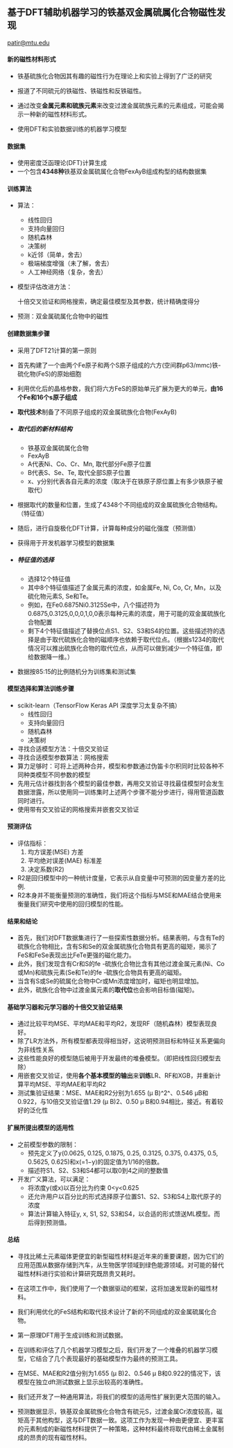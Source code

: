 ## 基于DFT辅助机器学习的铁基双金属硫属化合物磁性发现

patir@mtu.edu 

#### 新的磁性材料形式

- 铁基硫族化合物因其有趣的磁性行为在理论上和实验上得到了广泛的研究
- 报道了不同硫元的铁磁性、铁磁性和反铁磁性。
- 通过改变**金属元素和硫族元素**来改变过渡金属硫族元素的元素组成，可能会揭示一种新的磁性材料形式。

- 使用DFT和实验数据训练的机器学习模型



#### 数据集

- 使用密度泛函理论(DFT)计算生成
- 一个包含**4348种**铁基双金属硫属化合物FexAyB组成构型的结构数据集

#### 训练算法

- 算法：

  - 线性回归
  - 支持向量回归
  - 随机森林
  - 决策树
  - k近邻（简单，舍去）
  - 极端梯度增强（未了解，舍去）
  - 人工神经网络（复杂，舍去）

- 模型评估改进方法：

  十倍交叉验证和网格搜索，确定最佳模型及其参数，统计精确度得分

- 预测：双金属硫属化合物中的磁性

#### 创建数据集步骤

- 采用了DFT21计算的第一原则

- 首先构建了一个由两个Fe原子和两个S原子组成的六方(空间群p63/mmc)铁-硫化物(FeS)的原始细胞

- 利用优化后的晶格参数，我们将六方FeS的原始单元扩展为更大的单元，**由16个Fe和16个s原子组成**

- **取代技术**制备了不同原子组成的双金属硫族化合物(FexAyB)

- ##### 取代后的新材料结构

  - 铁基双金属硫属化合物
  - FexAyB
  - A代表Ni、Co、Cr、Mn, 取代部分Fe原子位置
  - B代表S、Se、Te,  取代全部S原子位置
  - x、y分别代表各自元素的浓度（取决于在铁原子原位置上有多少铁原子被取代）
  
- 根据取代的数量和位置，生成了4348个不同组成的双金属硫族化合物结构。（特征值）

- 随后，进行自旋极化DFT计算，计算每种成分的磁化强度（预测值）

- 获得用于开发机器学习模型的数据集

- ##### 特征值的选择

  - 选择12个特征值
  - 其中8个特征值描述了金属元素的浓度，如金属Fe, Ni, Co, Cr, Mn，以及硫化物元素S, Se和Te。
  - 例如，在Fe0.6875Ni0.3125Se中，八个描述符为0.6875,0.3125,0,0,0,1,0,0表示每种元素的浓度，用于可能的双金属硫族化合物配置
  - 剩下4个特征值描述了替换位点S1、S2、S3和S4的位置。这些描述符的选择是由于取代硫族化合物的磁顺序也依赖于取代位点。（根据s1234的取代情况可以推出硫族化合物的取代位点，从而可以做到减少一个特征值，即给数据降一维。）
  
- 数据按85:15的比例随机分为训练集和测试集



#### 模型选择和算法训练步骤

- scikit-learn（TensorFlow Keras API 深度学习太复杂不搞）
  - 线性回归
  - 支持向量回归
  - 随机森林
  - 决策树
- 寻找合适模型方法：十倍交叉验证
- 寻找合适模型参数算法：网格搜索
- 算力足够时：可将上述两种合并，模型和参数通过伪笛卡尔积同时比较各种不同种类模型不同参数的模型
- 先用元估计器找到各个模型的最佳参数，再用交叉验证寻找最佳模型时会发生数据泄露，所以使用同一训练集时上述两个步骤不能分步进行，得用管道函数同时进行。
- 使用带有交叉验证的网格搜索并嵌套交叉验证



#### 预测评估

- 评估指标：
  1. 均方误差(MSE)   方差
  2. 平均绝对误差(MAE)  标准差
  3. 决定系数(R2) 
- R2是回归模型中的一种统计度量，它表示从自变量中可预测的因变量方差的比例.
- R2本身并不能衡量预测的准确性，我们将这个指标与MSE和MAE结合使用来衡量我们研究中使用的回归模型的性能。



#### 结果和结论

- 首先，我们对DFT数据集进行了一些探索性数据分析。结果表明，与含有Te的硫族化合物相比，含有S和Se的双金属硫族化合物具有更高的磁矩，揭示了FeS和FeSe表现出比FeTe更强的磁化能力。
- 此外，我们发现含有Cr和S的fe -硫族化合物比含有其他过渡金属元素(Ni、Co或Mn)和硫族元素(Se和Te)的fe -硫族化合物具有更高的磁矩。
- 当含有S或Se的硫属化合物中Cr或Mn浓度增加时，磁矩也明显增加。
- 此外，硫族化合物中过渡金属元素的**取代位**也会影响目标值(磁矩)。



#### 基础学习器和元学习器的十倍交叉验证结果

- 通过比较平均MSE、平均MAE和平均R2，发现RF（随机森林）模型表现良好。
- 除了LR方法外，所有模型都表现得相当好，这说明预测目标和特征关系更偏向为非线性关系
- 这些性能良好的模型随后被用于开发最终的堆叠模型。（即把线性回归模型去除）
- 用嵌套交叉验证，使用**各个基本模型的输出**来**训练**LR、RF和XGB，并重新计算平均MSE、平均MAE和平均R2
- 测试集验证结果：MSE、MAE和R2分别为1.655 (μ B)^2^、0.546 μB和0.922，与10倍交叉验证值1.29 (μ B)2、0.50 μ B和0.94相比，接近。有着较好的泛化性



#### 扩展所提出模型的适用性

- 之前模型参数的限制：
  - 预先定义了y(0.0625, 0.125, 0.1875, 0.25, 0.3125, 0.375, 0.4375, 0.5, 0.5625, 0.625)和x(=1−y)的固定值为1/16的倍数。
  - 描述符S1、S2、S3和S4都可以取0到4之间的整数值
- 开发广义算法，可以满足：
  - 将浓度y(或x)以百分比为约束 0<y<0.625
  - 还允许用户以百分比的形式选择原子位置S1、S2、S3和S4上取代原子的浓度
  - 算法计算输入特征y, x, S1, S2, S3和S4，以合适的形式馈送ML模型。而后得到预测值。

#### 总结

- 寻找比稀土元素磁体更便宜的新型磁性材料是近年来的重要课题，因为它们的应用范围从数据存储到汽车，从生物医学领域到绿色能源领域。对可能的替代磁性材料进行实验和计算研究既昂贵又耗时。

- 在这项工作中，我们使用了一个数据驱动的框架，这将加速发现新的磁性材料。

- 我们利用优化的FeS结构和取代技术设计了新的不同组成的双金属硫属化合物。

- 第一原理DFT用于生成训练和测试数据。

- 在训练和评估了几个机器学习模型之后，我们开发了一个堆叠的机器学习模型，它结合了几个表现最好的基础模型作为最终的预测工具。

  

- 在MSE、MAE和R2值分别为1.655 (μ B)2、0.546 μ B和0.922的情况下，该模型在独立dft测试数据上显示出较高的准确性。

- 我们还开发了一种通用算法，将我们的模型的适用性扩展到更大范围的输入。

- 预测数据显示，铁基双金属硫族化合物含有硫元S，过渡金属Cr浓度较高，磁矩高于其他构型，这与DFT数据一致。这项工作为发现一种由更便宜、更丰富的元素制成的新磁性材料提供了一种策略，这种材料最终将取代由稀土金属制成的昂贵的现有磁性材料。
